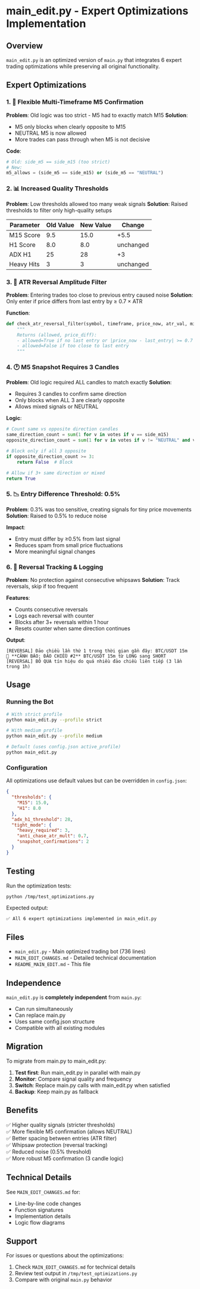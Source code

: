 # main_edit.py - Expert Optimizations Implementation

## Overview
`main_edit.py` is an optimized version of `main.py` that integrates 6 expert trading optimizations while preserving all original functionality.

## Expert Optimizations

### 1. 🎯 Flexible Multi-Timeframe M5 Confirmation
**Problem**: Old logic was too strict - M5 had to exactly match M15
**Solution**: 
- M5 only blocks when clearly opposite to M15
- NEUTRAL M5 is now allowed
- More trades can pass through when M5 is not decisive

**Code**:
```python
# Old: side_m5 == side_m15 (too strict)
# New: 
m5_allows = (side_m5 == side_m15) or (side_m5 == "NEUTRAL")
```

### 2. 📊 Increased Quality Thresholds
**Problem**: Low thresholds allowed too many weak signals
**Solution**: Raised thresholds to filter only high-quality setups

| Parameter | Old Value | New Value | Change |
|-----------|-----------|-----------|--------|
| M15 Score | 9.5 | 15.0 | +5.5 |
| H1 Score | 8.0 | 8.0 | unchanged |
| ADX H1 | 25 | 28 | +3 |
| Heavy Hits | 3 | 3 | unchanged |

### 3. 🔧 ATR Reversal Amplitude Filter
**Problem**: Entering trades too close to previous entry caused noise
**Solution**: Only enter if price differs from last entry by ≥ 0.7 × ATR

**Function**:
```python
def check_atr_reversal_filter(symbol, timeframe, price_now, atr_val, min_atr_mult=0.7):
    """
    Returns (allowed, price_diff):
    - allowed=True if no last entry or |price_now - last_entry| >= 0.7 * ATR
    - allowed=False if too close to last entry
    """
```

### 4. 🕐 M5 Snapshot Requires 3 Candles
**Problem**: Old logic required ALL candles to match exactly
**Solution**: 
- Requires 3 candles to confirm same direction
- Only blocks when ALL 3 are clearly opposite
- Allows mixed signals or NEUTRAL

**Logic**:
```python
# Count same vs opposite direction candles
same_direction_count = sum(1 for v in votes if v == side_m15)
opposite_direction_count = sum(1 for v in votes if v != "NEUTRAL" and v != side_m15)

# Block only if all 3 opposite
if opposite_direction_count >= 3:
    return False  # Block

# Allow if 3+ same direction or mixed
return True
```

### 5. 📉 Entry Difference Threshold: 0.5%
**Problem**: 0.3% was too sensitive, creating signals for tiny price movements
**Solution**: Raised to 0.5% to reduce noise

**Impact**:
- Entry must differ by ≥0.5% from last signal
- Reduces spam from small price fluctuations
- More meaningful signal changes

### 6. 🔄 Reversal Tracking & Logging
**Problem**: No protection against consecutive whipsaws
**Solution**: Track reversals, skip if too frequent

**Features**:
- Counts consecutive reversals
- Logs each reversal with counter
- Blocks after 3+ reversals within 1 hour
- Resets counter when same direction continues

**Output**:
```
[REVERSAL] Đảo chiều lần thứ 1 trong thời gian gần đây: BTC/USDT 15m
🚨 **CẢNH BÁO: ĐẢO CHIỀU #2** BTC/USDT 15m từ LONG sang SHORT
[REVERSAL] BỎ QUA tín hiệu do quá nhiều đảo chiều liên tiếp (3 lần trong 1h)
```

## Usage

### Running the Bot
```bash
# With strict profile
python main_edit.py --profile strict

# With medium profile
python main_edit.py --profile medium

# Default (uses config.json active_profile)
python main_edit.py
```

### Configuration
All optimizations use default values but can be overridden in `config.json`:

```json
{
  "thresholds": {
    "M15": 15.0,
    "H1": 8.0
  },
  "adx_h1_threshold": 28,
  "tight_mode": {
    "heavy_required": 3,
    "anti_chase_atr_mult": 0.7,
    "snapshot_confirmations": 2
  }
}
```

## Testing

Run the optimization tests:
```bash
python /tmp/test_optimizations.py
```

Expected output:
```
✅ All 6 expert optimizations implemented in main_edit.py
```

## Files

- `main_edit.py` - Main optimized trading bot (736 lines)
- `MAIN_EDIT_CHANGES.md` - Detailed technical documentation
- `README_MAIN_EDIT.md` - This file

## Independence

`main_edit.py` is **completely independent** from `main.py`:
- Can run simultaneously
- Can replace main.py
- Uses same config.json structure
- Compatible with all existing modules

## Migration

To migrate from main.py to main_edit.py:

1. **Test first**: Run main_edit.py in parallel with main.py
2. **Monitor**: Compare signal quality and frequency
3. **Switch**: Replace main.py calls with main_edit.py when satisfied
4. **Backup**: Keep main.py as fallback

## Benefits

✅ Higher quality signals (stricter thresholds)  
✅ More flexible M5 confirmation (allows NEUTRAL)  
✅ Better spacing between entries (ATR filter)  
✅ Whipsaw protection (reversal tracking)  
✅ Reduced noise (0.5% threshold)  
✅ More robust M5 confirmation (3 candle logic)  

## Technical Details

See `MAIN_EDIT_CHANGES.md` for:
- Line-by-line code changes
- Function signatures
- Implementation details
- Logic flow diagrams

## Support

For issues or questions about the optimizations:
1. Check `MAIN_EDIT_CHANGES.md` for technical details
2. Review test output in `/tmp/test_optimizations.py`
3. Compare with original `main.py` behavior
